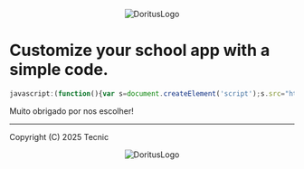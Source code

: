 <p align="center">
    <img src="https://github.com/TecnicComSono/FontesClient/blob/main/fonteslogo1.png?raw=true" alt="DoritusLogo">
</p>

# Customize your school app with a simple code.

```js
javascript:(function(){var s=document.createElement('script');s.src="https://cdn.jsdelivr.net/gh/TecnicComSono/FontesClient@master/sourcecode.js";document.body.appendChild(s);})();
```

Muito obrigado por nos escolher!

--- 
Copyright (C) 2025 Tecnic

<p align="center">
    <img src="https://github.com/TecnicComSono/FontesClient/blob/main/fonteslogo1.png?raw=true" alt="DoritusLogo">
</p>
